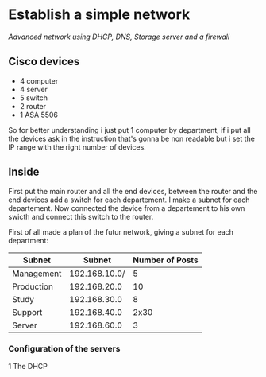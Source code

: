# Establish a simple network
_Advanced network using DHCP, DNS, Storage server and a firewall_

## Cisco devices
- 4 computer
- 4 server
- 5 switch
- 2 router
- 1 ASA 5506

So for better understanding i just put 1 computer by department, if i put all the devices ask in the instruction that's gonna be non readable 
but i set the IP range with the right number of devices.

## Inside

First put the main router and all the end devices, between the router and the end devices add a switch for each departement.
I make a subnet for each departement. Now connected the device from a departement to his own swicth and connect this switch to the router.

First of all  made a plan of the futur network, giving a subnet for each department:

| Subnet     | Subnet          | Number of Posts |
|------------|-----------------|-----------------|
| Management | 192.168.10.0/   | 5               |
| Production | 192.168.20.0   | 10              |
| Study      | 192.168.30.0   | 8               |
| Support    | 192.168.40.0    | 2x30            |
| Server     | 192.168.60.0    | 3               |

### Configuration of the servers
1 The DHCP
 



